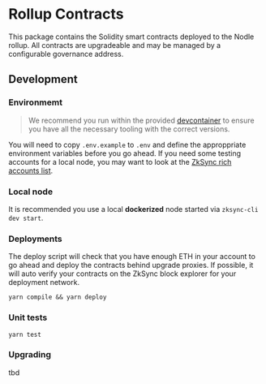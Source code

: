 # Rollup Contracts
This package contains the Solidity smart contracts deployed to the Nodle rollup. All contracts are upgradeable and may be managed by a configurable governance address.

## Development

### Environmemt
> We recommend you run within the provided [devcontainer](https://code.visualstudio.com/remote/advancedcontainers/overview) to ensure you have all the necessary tooling with the correct versions.

You will need to copy `.env.example` to `.env` and define the approppriate environment variables before you go ahead. If you need some testing accounts for a local node, you may want to look at the [ZkSync rich accounts list](https://github.com/matter-labs/local-setup/blob/main/rich-wallets.json).

### Local node
It is recommended you use a local **dockerized** node started via `zksync-cli dev start`.

### Deployments
The deploy script will check that you have enough ETH in your account to go ahead and deploy the contracts behind upgrade proxies. If possible, it will auto verify your contracts on the ZkSync block explorer for your deployment network.

`yarn compile && yarn deploy`

### Unit tests
`yarn test`

### Upgrading
tbd